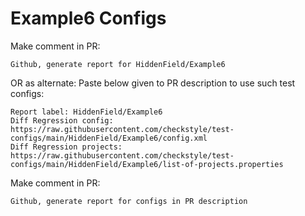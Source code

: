 # Example6 Configs
Make comment in PR:
```
Github, generate report for HiddenField/Example6
```
OR as alternate:
Paste below given to PR description to use such test configs:
```
Report label: HiddenField/Example6
Diff Regression config: https://raw.githubusercontent.com/checkstyle/test-configs/main/HiddenField/Example6/config.xml
Diff Regression projects: https://raw.githubusercontent.com/checkstyle/test-configs/main/HiddenField/Example6/list-of-projects.properties
```
Make comment in PR:
```
Github, generate report for configs in PR description
```
